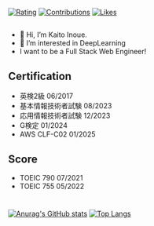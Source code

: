 [![Rating](https://badgen.org/img/atcoder/katsudon_/rating/algorithm?style=plastic)](https://atcoder.jp/users/katsudon_?contestType=algo)
[![Contributions](https://badgen.org/img/qiita/katsudon_qiita/contributions?style=plastic)](https://qiita.com/katsudon_qiita)
[![Likes](https://badgen.org/img/zenn/katsudon_zenn/likes?style=plastic)](https://zenn.dev/katsudon_zenn)

##
- 👋 Hi, I’m Kaito Inoue.
- 👀 I’m interested in DeepLearning
- I want to be a Full Stack Web Engineer!

## Certification
- 英検2級 06/2017
- 基本情報技術者試験 08/2023
- 応用情報技術者試験 12/2023
- G検定 01/2024
- AWS CLF-C02 01/2025

## Score
- TOEIC 790 07/2021
- TOEIC 755 05/2022


#
[![Anurag's GitHub stats](https://github-readme-stats.vercel.app/api?username=Katsudon10)](https://github.com/anuraghazra/github-readme-stats)
[![Top Langs](https://github-readme-stats.vercel.app/api/top-langs/?username=Katsudon10)](https://github.com/anuraghazra/github-readme-stats)
